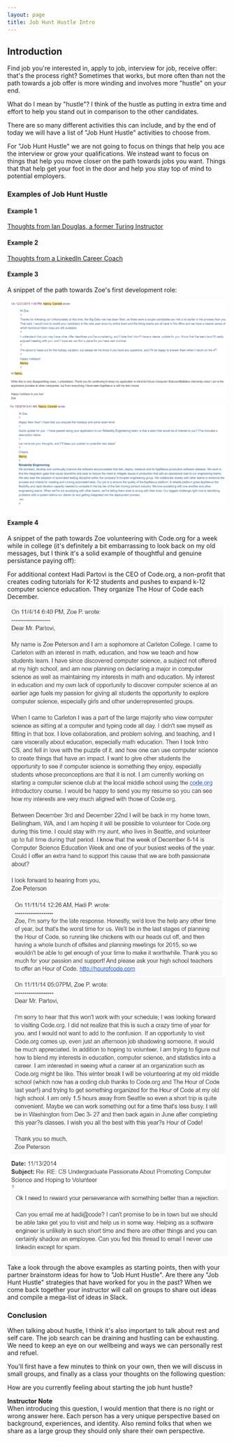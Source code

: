 ```yaml
---
layout: page
title: Job Hunt Hustle Intro
---
```


## Introduction

Find job you're interested in, apply to job, interview for job, receive offer: that's the process right? Sometimes that works, but more often than not the path towards a job offer is more winding and involves more "hustle" on your end.

What do I mean by "hustle"? I think of the hustle as putting in extra time and effort to help you stand out in comparison to the other candidates.

There are so many different activities this can include, and by the end of today we will have a list of "Job Hunt Hustle" activities to choose from. 

For "Job Hunt Hustle" we are not going to focus on things that help you ace the interview or grow your qualifications. We instead want to focus on things that help you move closer on the path towards jobs you want. Things that that help get your foot in the door and help you stay top of mind to potential employers.

### Examples of Job Hunt Hustle

#### Example 1
[Thoughts from Ian Douglas, a former Turing Instructor](https://twitter.com/iandouglas736/status/1593731985142226944)

#### Example 2
[Thoughts from a LinkedIn Career Coach](https://www.linkedin.com/feed/update/urn:li:activity:7121159930262261760/)

#### Example 3
A snippet of the path towards Zoe's first development role:

![AppNexus 0](/assets/images/module6/week1/AppNexus0.png)
![AppNexus 1](/assets/images/module6/week1/AppNexus1.png)
![AppNexus 2](/assets/images/module6/week1/AppNexus2.png)

#### Example 4
A snippet of the path towards Zoe volunteering with Code.org for a week while in college (it's definitely a bit embarrassing to look back on my old messages, but I think it's a solid example of thoughtful and genuine persistance paying off):

For additional context Hadi Partovi is the CEO of Code.org, a non-profit that creates coding tutorials for K-12 students and pushes to expand k-12 computer science education. They organize The Hour of Code each December.

![Code.org 1](/assets/images/module6/week1/Code1.png)
![Code.org 2](/assets/images/module6/week1/Code2.png)
![Code.org 3](/assets/images/module6/week1/Code3.png)
![Code.org 4](/assets/images/module6/week1/Code4.png)

<section class="call-to-action" markdown="1">
Take a look through the above examples as starting points, then with your partner brainstorm ideas for how to "Job Hunt Hustle". Are there any "Job Hunt Hustle" strategies that have worked for you in the past? When we come back together your instructor will call on groups to share out ideas and compile a mega-list of ideas in Slack.
</section>

### Conclusion

When talking about hustle, I think it's also important to talk about rest and self care. The job search can be draining and hustling can be exhausting. We need to keep an eye on our wellbeing and ways we can personally rest and refuel.

<section class="call-to-action" markdown="1">
You'll first have a few minutes to think on your own, then we will discuss in small groups, and finally as a class your thoughts on the following question:

How are you currently feeling about starting the job hunt hustle?
</section>

<aside class="instructor-notes" markdown="1">
    <p><strong>Instructor Note</strong><br>
    When introducing this question, I would mention that there is no right or wrong answer here. Each person has a very unique perspective based on background, experiences, and identity. Also remind folks that when we share as a large group they should only share their own perspective. </p>
</aside>